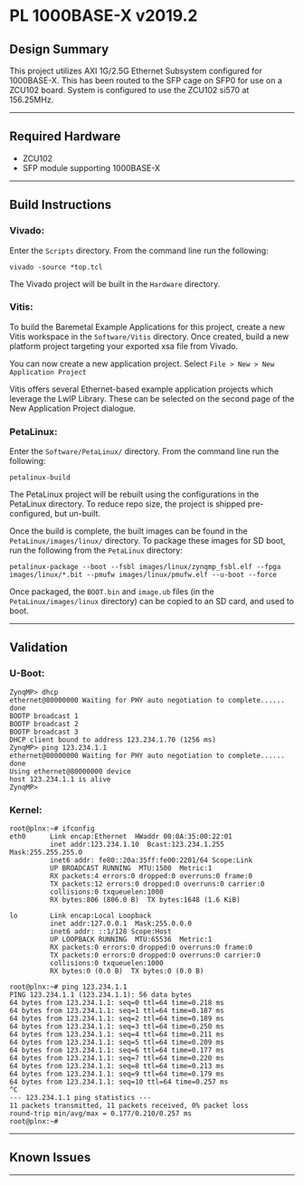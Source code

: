 # PL 1000BASE-X v2019.2

## **Design Summary**

This project utilizes AXI 1G/2.5G Ethernet Subsystem configured for 1000BASE-X. This has been routed to the SFP cage on SFP0 for use on a ZCU102 board. System is configured to use the ZCU102 si570 at 156.25MHz.

---

## **Required Hardware**

- ZCU102
- SFP module supporting 1000BASE-X

---

## **Build Instructions**

### **Vivado:**

Enter the `Scripts` directory. From the command line run the following:

`vivado -source *top.tcl`

The Vivado project will be built in the `Hardware` directory.

### **Vitis**:

To build the Baremetal Example Applications for this project, create a new Vitis workspace in the `Software/Vitis` directory. Once created, build a new platform project targeting your exported xsa file from Vivado.

You can now create a new application project. Select `File > New > New Application Project`

Vitis offers several Ethernet-based example application projects which leverage the LwIP Library. These can be selected on the second page of the New Application Project dialogue.

### **PetaLinux**:

Enter the `Software/PetaLinux/` directory. From the command line run the following:

`petalinux-build`

The PetaLinux project will be rebuilt using the configurations in the PetaLinux directory. To reduce repo size, the project is shipped pre-configured, but un-built.

Once the build is complete, the built images can be found in the `PetaLinux/images/linux/`
directory. To package these images for SD boot, run the following from the `PetaLinux` directory:

`petalinux-package --boot --fsbl images/linux/zynqmp_fsbl.elf --fpga images/linux/*.bit --pmufw images/linux/pmufw.elf --u-boot --force`

Once packaged, the `BOOT.bin` and `image.ub` files (in the `PetaLinux/images/linux` directory) can be copied to an SD card, and used to boot.

---

## **Validation**

### **U-Boot:**
```
ZynqMP> dhcp
ethernet@80000000 Waiting for PHY auto negotiation to complete...... done
BOOTP broadcast 1
BOOTP broadcast 2
BOOTP broadcast 3
DHCP client bound to address 123.234.1.70 (1256 ms)
ZynqMP> ping 123.234.1.1
ethernet@80000000 Waiting for PHY auto negotiation to complete...... done
Using ethernet@80000000 device
host 123.234.1.1 is alive
ZynqMP>
```

### **Kernel:**
```
root@plnx:~# ifconfig
eth0      Link encap:Ethernet  HWaddr 00:0A:35:00:22:01
          inet addr:123.234.1.10  Bcast:123.234.1.255  Mask:255.255.255.0
          inet6 addr: fe80::20a:35ff:fe00:2201/64 Scope:Link
          UP BROADCAST RUNNING  MTU:1500  Metric:1
          RX packets:4 errors:0 dropped:0 overruns:0 frame:0
          TX packets:12 errors:0 dropped:0 overruns:0 carrier:0
          collisions:0 txqueuelen:1000
          RX bytes:806 (806.0 B)  TX bytes:1648 (1.6 KiB)

lo        Link encap:Local Loopback
          inet addr:127.0.0.1  Mask:255.0.0.0
          inet6 addr: ::1/128 Scope:Host
          UP LOOPBACK RUNNING  MTU:65536  Metric:1
          RX packets:0 errors:0 dropped:0 overruns:0 frame:0
          TX packets:0 errors:0 dropped:0 overruns:0 carrier:0
          collisions:0 txqueuelen:1000
          RX bytes:0 (0.0 B)  TX bytes:0 (0.0 B)

root@plnx:~# ping 123.234.1.1
PING 123.234.1.1 (123.234.1.1): 56 data bytes
64 bytes from 123.234.1.1: seq=0 ttl=64 time=0.218 ms
64 bytes from 123.234.1.1: seq=1 ttl=64 time=0.187 ms
64 bytes from 123.234.1.1: seq=2 ttl=64 time=0.189 ms
64 bytes from 123.234.1.1: seq=3 ttl=64 time=0.250 ms
64 bytes from 123.234.1.1: seq=4 ttl=64 time=0.211 ms
64 bytes from 123.234.1.1: seq=5 ttl=64 time=0.209 ms
64 bytes from 123.234.1.1: seq=6 ttl=64 time=0.177 ms
64 bytes from 123.234.1.1: seq=7 ttl=64 time=0.220 ms
64 bytes from 123.234.1.1: seq=8 ttl=64 time=0.213 ms
64 bytes from 123.234.1.1: seq=9 ttl=64 time=0.179 ms
64 bytes from 123.234.1.1: seq=10 ttl=64 time=0.257 ms
^C
--- 123.234.1.1 ping statistics ---
11 packets transmitted, 11 packets received, 0% packet loss
round-trip min/avg/max = 0.177/0.210/0.257 ms
root@plnx:~#
```

---

## **Known Issues**

---
